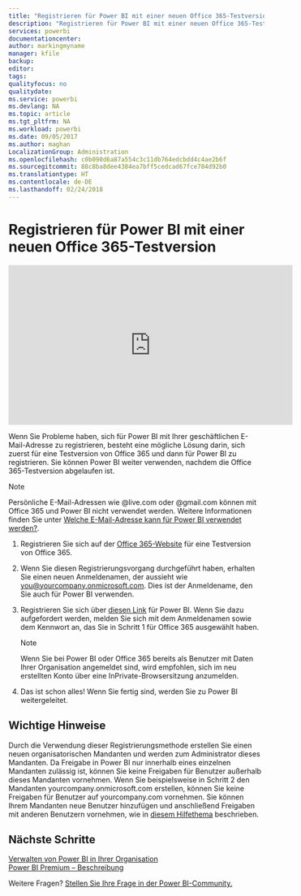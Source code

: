 ```yaml
---
title: "Registrieren für Power BI mit einer neuen Office 365-Testversion"
description: "Registrieren für Power BI mit einer neuen Office 365-Testversion"
services: powerbi
documentationcenter: 
author: markingmyname
manager: kfile
backup: 
editor: 
tags: 
qualityfocus: no
qualitydate: 
ms.service: powerbi
ms.devlang: NA
ms.topic: article
ms.tgt_pltfrm: NA
ms.workload: powerbi
ms.date: 09/05/2017
ms.author: maghan
LocalizationGroup: Administration
ms.openlocfilehash: c0b090d6a87a554c3c11db764edcbdd4c4ae2b6f
ms.sourcegitcommit: 88c8ba8dee4384ea7bff5cedcad67fce784d92b0
ms.translationtype: HT
ms.contentlocale: de-DE
ms.lasthandoff: 02/24/2018
---
```

# <a name="signing-up-for-power-bi-with-a-new-office-365-trial"></a>Registrieren für Power BI mit einer neuen Office 365-Testversion
<iframe width="560" height="315" src="https://www.youtube.com/embed/gbSuFST-Nx4?showinfo=0" frameborder="0" allowfullscreen></iframe>

Wenn Sie Probleme haben, sich für Power BI mit Ihrer geschäftlichen E-Mail-Adresse zu registrieren, besteht eine mögliche Lösung darin, sich zuerst für eine Testversion von Office 365 und dann für Power BI zu registrieren.  Sie können Power BI weiter verwenden, nachdem die Office 365-Testversion abgelaufen ist.

> [!NOTE]
> Persönliche E-Mail-Adressen wie @live.com oder @gmail.com können mit Office 365 und Power BI nicht verwendet werden. Weitere Informationen finden Sie unter [Welche E-Mail-Adresse kann für Power BI verwendet werden?](service-self-service-signup-for-power-bi.md#what-email-address-can-be-used-with-power-bi).
> 
> 

1. Registrieren Sie sich auf der [Office 365-Website](https://go.microsoft.com/fwlink/p/?LinkID=403802) für eine Testversion von Office 365.
2. Wenn Sie diesen Registrierungsvorgang durchgeführt haben, erhalten Sie einen neuen Anmeldenamen, der aussieht wie you@yourcompany.onmicrosoft.com.  Dies ist der Anmeldename, den Sie auch für Power BI verwenden.
3. Registrieren Sie sich über [diesen Link](https://portal.office.com/Start/Confirm?Sku=a403ebcc-fae0-4ca2-8c8c-7a907fd6c235&ru=https%3A%2F%2Fapp.powerbi.com%3FredirectedFromSignup%3D1%26noSignUpCheck%3D1) für Power BI.  Wenn Sie dazu aufgefordert werden, melden Sie sich mit dem Anmeldenamen sowie dem Kennwort an, das Sie in Schritt 1 für Office 365 ausgewählt haben.
   
   > [!NOTE]
   > Wenn Sie bei Power BI oder Office 365 bereits als Benutzer mit Daten Ihrer Organisation angemeldet sind, wird empfohlen, sich im neu erstellten Konto über eine InPrivate-Browsersitzung anzumelden.
   > 
   > 
4. Das ist schon alles!  Wenn Sie fertig sind, werden Sie zu Power BI weitergeleitet.

## <a name="important-considerations"></a>Wichtige Hinweise
Durch die Verwendung dieser Registrierungsmethode erstellen Sie einen neuen organisatorischen Mandanten und werden zum Administrator dieses Mandanten.  Da Freigabe in Power BI nur innerhalb eines einzelnen Mandanten zulässig ist, können Sie keine Freigaben für Benutzer außerhalb dieses Mandanten vornehmen.  Wenn Sie beispielsweise in Schritt 2 den Mandanten yourcompany.onmicrosoft.com erstellen, können Sie keine Freigaben für Benutzer auf yourcompany.com vornehmen.  Sie können Ihrem Mandanten neue Benutzer hinzufügen und anschließend Freigaben mit anderen Benutzern vornehmen, wie in [diesem Hilfethema](https://support.office.com/en-sg/article/Add-users-individually-to-Office-365---Admin-Help-1970f7d6-03b5-442f-b385-5880b9c256ec?ui=en-US&rs=en-SG&ad=SG) beschrieben.

## <a name="next-steps"></a>Nächste Schritte
[Verwalten von Power BI in Ihrer Organisation](service-admin-administering-power-bi-in-your-organization.md)  
[Power BI Premium – Beschreibung](service-premium.md)  

Weitere Fragen? [Stellen Sie Ihre Frage in der Power BI-Community.](http://community.powerbi.com/)

